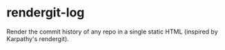 # rendergit-log
Render the commit history of any repo in a single static HTML (inspired by Karpathy's rendergit).
